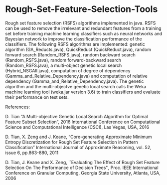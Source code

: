 # Rough-Set-Feature-Selection-Tools
Rough set feature selection (RSFS) algorithms implemented in java. RSFS can be used to remove the irrelevant and redundant features from a training set before training machine learning classifiers such as neural networks and Bayesian network to improve the classification performance of the classifiers.
The following RSFS algorithms are implemented: 
  genetic algorithm (GA_Reducts.java),
  QuickReduct (QuickReduct.java),
  random forward search (Random_RSFS.java),
  random backward search (Random_RSFS.java),
  random forward-backward search (Random_RSFS.java),
  a multi-object genetic local search (Hybrid_NSGAII.java),
  computation of degree of dependency (Gamma_and_Relative_Dependency.java) and
  computation of relative dependency  (Gamma_and_Relative_Dependency.java).
The genetic algorithm and the multi-objectve genetic local search calls the Weka machine learning tool (weka.jar version 3.6) to train classifiers and evaluate their performance on test sets.

References:

D. Tian “A Multi-objective Genetic Local Search Algorithm for Optimal Feature Subset Selection”,
2016 International Conference on Computational Science and Computational Intelligence (CSCI), Las Vegas, USA, 2016

D. Tian, X. Zeng and J. Keane, “Core-generating Approximate Minimum Entropy Discretization for Rough Set Feature Selection in Pattern Classification” International Journal of Approximate Reasoning, vol. 52, issue 6, pp.863-880, 2011

D. Tian, J. Keane and X. Zeng, ``Evaluating The Effect of Rough Set Feature Selection On The Performance of Decision Trees'', Proc. IEEE International Conference on Granular Computing, Georgia State University, Atlanta, USA, 2006

